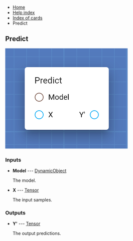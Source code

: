 <ul class="breadcrumb">
    <li><a href="">Home</a></li>
    <li><a href="help">Help index</a></li>
    <li><a href="cards/">Index of cards</a></li>
    <li>Predict</li>
</ul>

## Predict



!["Predict" card](assets/img/cards/predict.png)


### Inputs


* **Model** --- [DynamicObject](types/DynamicObject)

  The model.

* **X** --- [Tensor](types/Tensor)

  The input samples.





### Outputs


* **Y'** --- [Tensor](types/Tensor)

  The output predictions.




